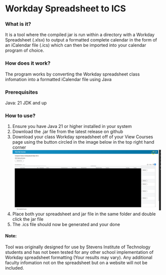 # Workday Spreadsheet to ICS

### What is it?

It is a tool where the compiled jar is run within a directory with a Workday Spreadsheet (.xlsx) to output a formatted complete calendar in the form of an iCalendar file (.ics) which can then be imported into your calendar program of choice.

### How does it work?
The program works by converting the Workday spreadsheet class infomation into a formatted iCalendar file using Java

### Prerequisites
Java: 21 JDK and up

### How to use?

1. Ensure you have Java 21 or higher installed in your system
2. Download the .jar file from the latest release on github
3. Download your class Workday spreadsheet off of your View Courses page using the button circled in the image below in the top right hand corner
![ScheduleSpreadsheet](ScheduleSpreadsheet.png)
4. Place both your spreadsheet and jar file in the same folder and double click the jar file
5. The .ics file should now be generated and your done

#### Note:
Tool was originally designed for use by Stevens Institute of Technology students and has not been tested for any other school implementation of Workday spreadsheet formatting (Your results may vary). Any additional faculty infomation not on the spreadsheet but on a website will not be included.

 

